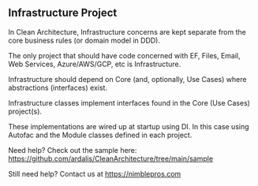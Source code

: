 ﻿## Infrastructure Project

In Clean Architecture, Infrastructure concerns are kept separate from the core business rules (or domain model in DDD).

The only project that should have code concerned with EF, Files, Email, Web Services, Azure/AWS/GCP, etc is Infrastructure.

Infrastructure should depend on Core (and, optionally, Use Cases) where abstractions (interfaces) exist.

Infrastructure classes implement interfaces found in the Core (Use Cases) project(s).

These implementations are wired up at startup using DI. In this case using Autofac and the Module classes defined in each project.

Need help? Check out the sample here:
https://github.com/ardalis/CleanArchitecture/tree/main/sample

Still need help?
Contact us at https://nimblepros.com
